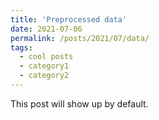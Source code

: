 ```yaml
---
title: 'Preprocessed data'
date: 2021-07-06
permalink: /posts/2021/07/data/
tags:
  - cool posts
  - category1
  - category2
---
```


This post will show up by default. 
